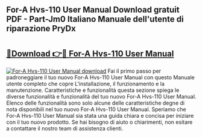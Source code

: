 ## For-A Hvs-110 User Manual Download gratuit PDF - Part-Jm0 Italiano Manuale dell'utente di riparazione PryDx

# <h2><a href="http://dfcfvt8.blite.top/?on=For-A+Hvs-110+User+Manual">🔗Download 👉🔴 For-A Hvs-110 User Manual</a></h2>

[![For-A Hvs-110 User Manual download](https://i.imgur.com/lujVjoI.png)](http://dfcfvt8.blite.top/?on=For-A+Hvs-110+User+Manual)
Fai il primo passo per padroneggiare il tuo nuovo For-A Hvs-110 User Manual con questo Manuale utente completo che copre L'installazione, il funzionamento e la manutenzione. Caratteristiche e funzionalità questa sezione spiega le diverse funzionalità e funzionalità del tuo nuovo For-A Hvs-110 User Manual. Elenco delle funzionalità sono solo alcune delle caratteristiche degne di nota disponibili nel tuo nuovo For-A Hvs-110 User Manual. Speriamo che For-A Hvs-110 User Manual sia stata una guida chiara e concisa per iniziare con il tuo nuovo prodotto. Se hai bisogno di aiuto o chiarimenti, non esitare a contattare il nostro team di assistenza clienti.
